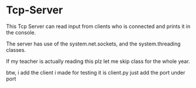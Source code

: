 # Tcp-Server

This Tcp Server can read input from clients who is connected and prints it in the console.

The server has use of the system.net.sockets, and the system.threading classes.

If my teacher is actually reading this plz let me skip class for the whole year.

btw, i add the client i made for testing it is client.py just add the port under port

